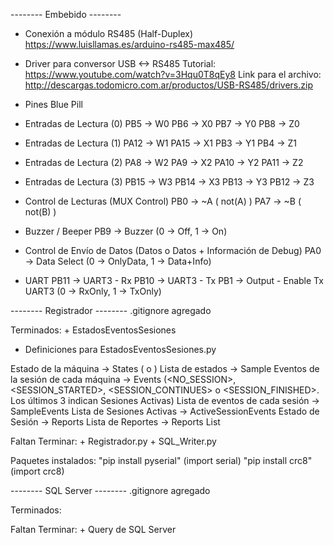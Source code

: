 --------	Embebido    --------

+ Conexión a módulo RS485 (Half-Duplex)
	https://www.luisllamas.es/arduino-rs485-max485/

+ Driver para conversor USB <-> RS485
Tutorial:
	https://www.youtube.com/watch?v=3Hqu0T8qEy8
Link para el archivo:
	http://descargas.todomicro.com.ar/productos/USB-RS485/drivers.zip

+ Pines Blue Pill

 * Entradas de Lectura (0)
PB5  -> W0
PB6  -> X0
PB7  -> Y0
PB8  -> Z0

 * Entradas de Lectura (1)
PA12 -> W1
PA15 -> X1
PB3  -> Y1
PB4  -> Z1

 * Entradas de Lectura (2)
PA8  -> W2
PA9  -> X2
PA10 -> Y2
PA11 -> Z2

 * Entradas de Lectura (3)
PB15 -> W3
PB14 -> X3
PB13 -> Y3
PB12 -> Z3

 * Control de Lecturas (MUX Control)
PB0  -> ~A ( not(A) )
PA7  -> ~B ( not(B) )

 * Buzzer / Beeper
PB9  -> Buzzer (0 -> Off, 1 -> On)

 * Control de Envío de Datos (Datos o Datos + Información de Debug)
PA0  -> Data Select (0 -> OnlyData, 1 -> Data+Info)

 * UART
PB11 -> UART3 - Rx
PB10 -> UART3 - Tx
PB1  -> Output - Enable Tx UART3 (0 -> RxOnly, 1 -> TxOnly)




--------	Registrador    --------
.gitignore agregado

Terminados:
    + EstadosEventosSesiones
* Definiciones para EstadosEventosSesiones.py

Estado de la máquina                    -> States (<STOPPED> o <WORKING>)
Lista de estados                        -> Sample
Eventos de la sesión de cada máquina    -> Events (<NO_SESSION>, <SESSION_STARTED>, <SESSION_CONTINUES> o <SESSION_FINISHED>. Los últimos 3 indican Sesiones Activas)
Lista de eventos de cada sesión         -> SampleEvents
Lista de Sesiones Activas               -> ActiveSessionEvents
Estado de Sesión                        -> Reports
Lista de Reportes                       -> Reports List

Faltan Terminar:
    + Registrador.py
    + SQL_Writer.py

Paquetes instalados:
    "pip install pyserial" (import serial)
    "pip install crc8" (import crc8)

--------	SQL Server    --------
.gitignore agregado

Terminados:

Faltan Terminar:
    + Query de SQL Server
